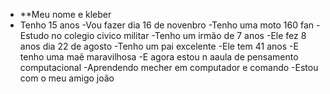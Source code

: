 - **Meu nome e kleber
- Tenho 15 anos 
-Vou fazer dia 16 de novenbro 
-Tenho uma moto 160 fan 
-Estudo no colegio civico militar 
-Tenho um irmão de 7 anos 
-Ele fez 8 anos dia 22 de agosto
-Tenho um pai excelente
-Ele tem 41 anos
-E tenho uma maẽ maravilhosa
-E agora estou n aaula de pensamento computacional
-Aprendendo mecher em computador e comando 
  -Estou com o meu amigo joão
